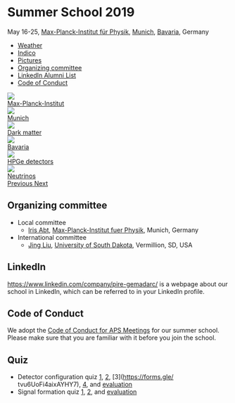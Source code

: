 # Summer School 2019

<div class="row">

<div class="col-md-6">
May 16-25, <a href="https://www.mpp.mpg.de/">Max-Planck-Institut für Physik</a>,
<a href="https://www.muenchen.de/int/en.html">Munich</a>,
<a href="https://en.wikipedia.org/wiki/Bavaria">Bavaria</a>, Germany
<ul>
<li><a href="https://weather.com/weather/tenday/l/Munich+Germany+GMXX0087:1:GM">Weather</a></li>
<li><a href="https://indico.mpp.mpg.de/event/6013/">Indico</a></li>
<li><a href="https://nextcloud.mpp.mpg.de/nextcloud/index.php/s/f7TbHZY8RYKF9XF">Pictures</a></li>
<li><a href="#organizing-committee">Organizing committee</a></li>
<li><a href="#linkedin">LinkedIn Alumni List</a></li>
<li><a href="#code-of-conduct">Code of Conduct</a></li>
</ul>
</div>

<div id="science-carousel" class="carousel slide col-md-6" data-ride="carousel">

<div class="carousel-inner" role="listbox">
<div class="item active">
<img src="https://www.mpg.de/251174/standard-1533037269.jpg?t=eyJ3aWR0aCI6ODQ4LCJoZWlnaHQiOjM5NSwiZml0IjoiY3JvcCIsIm9ial9pZCI6MjUxMTc0fQ==--48549c8bb2bf48d7eed97d38d2b395b45a307db1">
<div class="carousel-caption">
<a class="btn btn-lg btn-primary" href="#underground-laboratories" role="button">Max-Planck-Institut</a>
</div>
</div>

<div class="item">
<img src="https://cdn.muenchen-p.de/.imaging/stk/responsive/image980/dms/homepages-2016/herbstpanorama-hp/document/herbstpanorama-hp.jpg">
<div class="carousel-caption">
<a class="btn btn-lg btn-primary" href="#lodging" role="button">Munich</a>
</div>
</div>

<div class="item">
<img src="https://upload.wikimedia.org/wikipedia/commons/thumb/3/31/COSMOS_3D_dark_matter_map.png/1024px-COSMOS_3D_dark_matter_map.png">
<div class="carousel-caption">
<a class="btn btn-lg btn-primary" href="#dark-matter" role="button">Dark matter</a>
</div>
</div>

<div class="item">
<img src="https://upload.wikimedia.org/wikipedia/commons/thumb/0/0d/%C3%9Cber_dem_Spitzsteinhaus_%283650068382%29.jpg/1280px-%C3%9Cber_dem_Spitzsteinhaus_%283650068382%29.jpg">
<div class="carousel-caption">
<a class="btn btn-lg btn-primary" href="#food" role="button">Bavaria</a>
</div>
</div>

<div class="item">
<img src="https://drive.google.com/uc?id=0BwM7XYhFgK7oMmZNb2dnQ0xHWXM">
<div class="carousel-caption">
<a class="btn btn-lg btn-primary" href="#germanium-detector-technologies" role="button">HPGe detectors</a>
</div>
</div>

<div class="item">
<img src="https://www.symmetrymagazine.org/sites/default/files/styles/2015_hero/public/images/standard/FINAL_neutrinos_header_sized.jpg?itok=ZDqZNm5W">
<div class="carousel-caption">
<a class="btn btn-lg btn-primary" href="#neutrino-physics" role="button">Neutrinos</a>
</div>
</div>
</div><!--carousel-inner-->

<a class="left carousel-control" href="#science-carousel" role="button" data-slide="prev">
<span class="glyphicon glyphicon-chevron-left" aria-hidden="true"></span>
<span class="sr-only">Previous</span>
</a>

<a class="right carousel-control" href="#science-carousel" role="button" data-slide="next">
<span class="glyphicon glyphicon-chevron-right" aria-hidden="true"></span>
<span class="sr-only">Next</span>
</a>

</div><!-- carousel slide -->

</div><!-- row -->

## Organizing committee

- Local committee
  - [Iris Abt][Iris], [Max-Planck-Institut fuer Physik][MPI], Munich, Germany
- International committee
  - [Jing Liu][Jing], [University of South Dakota][USD], Vermillion, SD, USA

## LinkedIn

<https://www.linkedin.com/company/pire-gemadarc/> is a webpage about our school in LinkedIn, which can be referred to in your LinkedIn profile.

## Code of Conduct

We adopt the [Code of Conduct for APS Meetings](https://www.aps.org/meetings/policies/code-conduct.cfm) for our summer school. Please make sure that you are familiar with it before you join the school.

## Quiz

- Detector configuration quiz [1](https://forms.gle/MCLEoKFSe5vmDpyz6), [2](https://forms.gle/u37TzBKQQjKch1R38), [3](https://forms.gle/   tvu6UoFi4aixAYHY7), [4](https://forms.gle/zjzUb4Rk4ExBqsCC6), and [evaluation](https://forms.gle/jeheWLu5zsuP1qEM6)
- Signal formation quiz [1](https://forms.gle/k3BD8UVHWRHDqYWt5), [2](https://forms.gle/YfMTTD8u2Ekcxr3d8), and [evaluation](https://forms.gle/gv1E5NJ5Y426xyG89)
 
[USD]: http://www.usd.edu
[MPI]: https://www.mpp.mpg.de/en/
[Iris]:https://www.mpp.mpg.de/en/research/new-technologies/gedet-development-of-germanium-detectors/
[Jing]: http://www.usd.edu/faculty-and-staff/Jing-Liu
